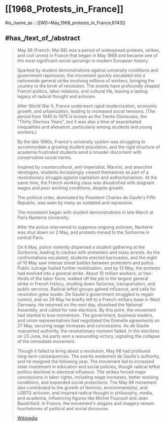 
# [[1968_Protests_in_France]] 

#is_/same_as :: [[WD~May_1968_protests_in_France,6743]] 

## #has_/text_of_/abstract 

> May 68 (French: Mai 68) was a period of widespread protests, strikes, 
> and civil unrest in France that began in May 1968 
> and became one of the most significant social uprisings in modern European history. 
> 
> Sparked by student demonstrations against university conditions 
> and government repression, 
> the movement quickly escalated into a nationwide general strike 
> involving millions of workers, bringing the country to the brink of revolution. 
> The events have profoundly shaped French politics, labor relations, 
> and cultural life, leaving a lasting legacy of radical thought and activism.
>
> After World War II, France underwent rapid modernization, economic growth, 
> and urbanization, leading to increased social tensions. 
> (The period from 1945 to 1975 is known as the Trente Glorieuses, 
> the "Thirty Glorious Years", but it was also a time of exacerbated inequalities 
> and alienation, particularly among students and young workers.) 
> 
> By the late 1960s, France's university system was struggling 
> to accommodate a growing student population, 
> and the rigid structure of academia frustrated students 
> amid a broader discontent with conservative social norms. 
> 
> Inspired by countercultural, anti-imperialist, Marxist, and anarchist ideologies, 
> students increasingly viewed themselves 
> as part of a revolutionary struggle against capitalism and authoritarianism. 
> At the same time, the French working class was dissatisfied with stagnant wages 
> and poor working conditions, despite growth. 
> 
> The political order, dominated by President Charles de Gaulle's Fifth Republic, 
> was seen by many as outdated and repressive. 
>
> The movement began with student demonstrations 
> in late March at Paris Nanterre University. 
> 
> After the police intervened to suppress ongoing activism, 
> Nanterre was shut down on 2 May, and protests moved to the Sorbonne in central Paris. 
> 
> On 6 May, police violently dispersed a student gathering at the Sorbonne, 
> leading to clashes with protesters and mass arrests. As the confrontations escalated, students erected barricades, and the night of 10 May saw intense street battles between protesters and police. Public outrage fueled further mobilization, and by 13 May, the protests had evolved into a general strike. About 10 million workers, or two-thirds of the labor force, walked off the job in the largest general strike in French history, shutting down factories, transportation, and public services. Radical leftist groups gained influence, and calls for revolution grew louder. De Gaulle's government struggled to regain control, and on 29 May he briefly left to a French military base in West Germany. He returned on the next day, dissolved the National Assembly, and called for new elections. By this point, the movement had started to lose momentum. The government, business leaders, and union representatives had negotiated the Grenelle agreements on 27 May, securing wage increases and concessions. As de Gaulle reasserted authority, the revolutionary moment faded. In the elections on 23 June, his party won a resounding victory, signaling the collapse of the immediate movement.
>
> Though it failed to bring about a revolution, May 68 had profound long-term consequences. The events weakened de Gaulle's authority, and he resigned the following year. The movement led to increased state investment in education and social policies, though radical leftist politics declined in electoral influence. The strikes forced major concessions in labor rights, including wage increases, better working conditions, and expanded social protections. The May 68 movement also contributed to the growth of feminist, environmentalist, and LGBTQ activism, and inspired radical thought in philosophy, media, and academia, influencing figures like Michel Foucault and Jean Baudrillard. In France, the movement's slogans and imagery remain touchstones of political and social discourse.
>
> [Wikipedia](https://en.wikipedia.org/wiki/May%2068) 

